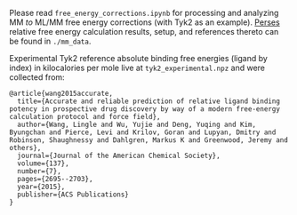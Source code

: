 Please read `free_energy_corrections.ipynb` for processing and analyzing MM _to_ ML/MM free energy corrections (with Tyk2 as an example). [Perses](https://github.com/choderalab/perses) relative free energy calculation results, setup, and references thereto can be found in `./mm_data`.

Experimental Tyk2 reference absolute binding free energies (ligand by index) in kilocalories per mole live at `tyk2_experimental.npz` and were collected from:
```
@article{wang2015accurate,
  title={Accurate and reliable prediction of relative ligand binding potency in prospective drug discovery by way of a modern free-energy calculation protocol and force field},
  author={Wang, Lingle and Wu, Yujie and Deng, Yuqing and Kim, Byungchan and Pierce, Levi and Krilov, Goran and Lupyan, Dmitry and Robinson, Shaughnessy and Dahlgren, Markus K and Greenwood, Jeremy and others},
  journal={Journal of the American Chemical Society},
  volume={137},
  number={7},
  pages={2695--2703},
  year={2015},
  publisher={ACS Publications}
}
```
